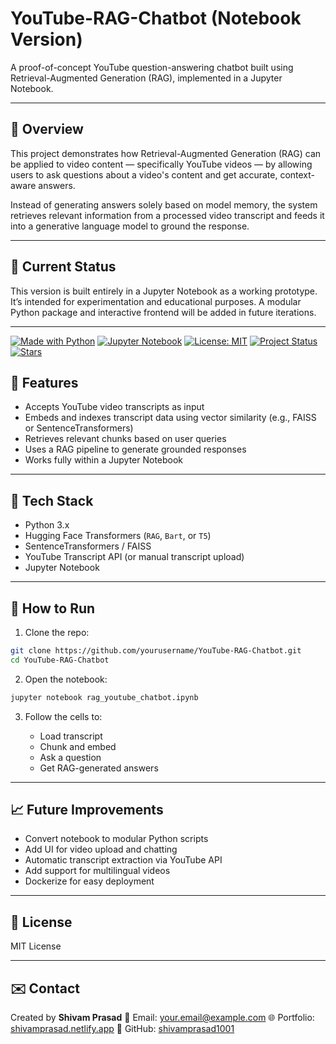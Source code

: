 # YouTube-RAG-Chatbot (Notebook Version)

A proof-of-concept YouTube question-answering chatbot built using Retrieval-Augmented Generation (RAG), implemented in a Jupyter Notebook.

---

## 🧠 Overview

This project demonstrates how Retrieval-Augmented Generation (RAG) can be applied to video content — specifically YouTube videos — by allowing users to ask questions about a video's content and get accurate, context-aware answers.

Instead of generating answers solely based on model memory, the system retrieves relevant information from a processed video transcript and feeds it into a generative language model to ground the response.

---

## 📓 Current Status

This version is built entirely in a Jupyter Notebook as a working prototype. It’s intended for experimentation and educational purposes. A modular Python package and interactive frontend will be added in future iterations.

---
<p align="center">
  
  [![Made with Python](https://img.shields.io/badge/Made%20with-Python-blue?logo=python)](https://www.python.org/)
[![Jupyter Notebook](https://img.shields.io/badge/Notebook-Jupyter-orange?logo=jupyter)](https://jupyter.org/)
[![License: MIT](https://img.shields.io/badge/License-MIT-green.svg)](https://opensource.org/licenses/MIT)
[![Project Status](https://img.shields.io/badge/status-Prototype-yellow)]()
[![Stars](https://img.shields.io/github/stars/shivamprasad1001/YouTube-RAG-Chatbot?style=social)](https://github.com/shivamprasad1001/YouTube-RAG-Chatbot)

</p>

## 🔧 Features

- Accepts YouTube video transcripts as input
- Embeds and indexes transcript data using vector similarity (e.g., FAISS or SentenceTransformers)
- Retrieves relevant chunks based on user queries
- Uses a RAG pipeline to generate grounded responses
- Works fully within a Jupyter Notebook

---

## 🧰 Tech Stack

- Python 3.x
- Hugging Face Transformers (`RAG`, `Bart`, or `T5`)
- SentenceTransformers / FAISS
- YouTube Transcript API (or manual transcript upload)
- Jupyter Notebook

---

## 🚀 How to Run

1. Clone the repo:

```bash
git clone https://github.com/yourusername/YouTube-RAG-Chatbot.git
cd YouTube-RAG-Chatbot
````

2. Open the notebook:

```bash
jupyter notebook rag_youtube_chatbot.ipynb
```

3. Follow the cells to:

   * Load transcript
   * Chunk and embed
   * Ask a question
   * Get RAG-generated answers

---

## 📈 Future Improvements

* Convert notebook to modular Python scripts
* Add UI for video upload and chatting
* Automatic transcript extraction via YouTube API
* Add support for multilingual videos
* Dockerize for easy deployment

---

## 📝 License

MIT License

---

## ✉️ Contact

Created by **Shivam Prasad**
📧 Email: [your.email@example.com](mailto:your.email@example.com)
🌐 Portfolio: [shivamprasad.netlify.app](https://shivamprasad.netlify.app)
🐙 GitHub: [shivamprasad1001](https://github.com/shivamprasad1001)


